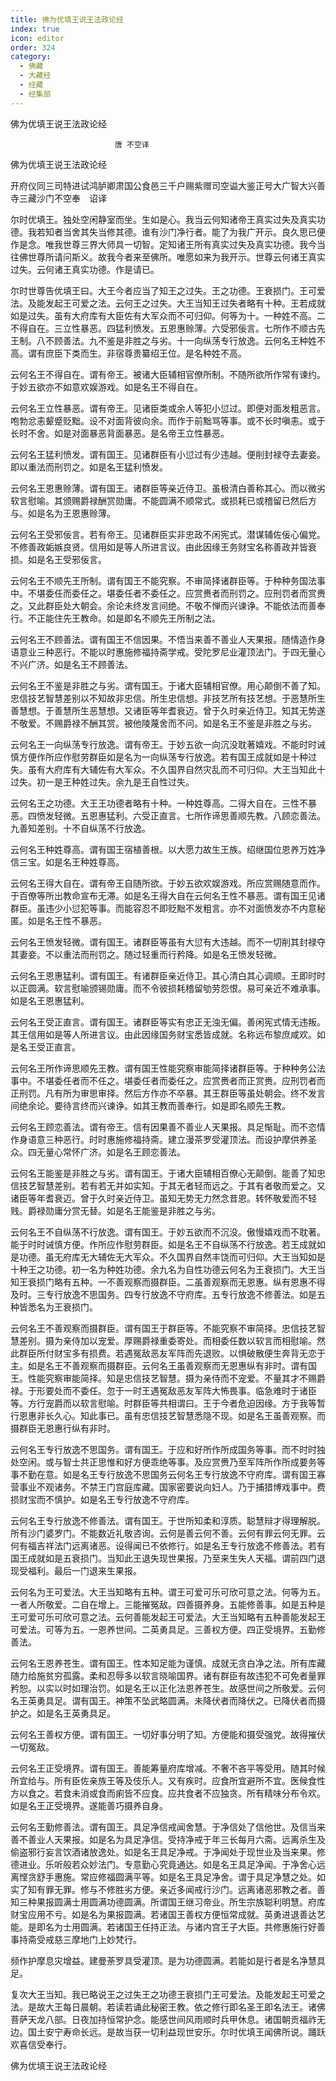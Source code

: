 ```yaml
---
title: 佛为优填王说王法政论经
index: true
icon: editor
order: 324
category:
  - 佛藏
  - 大藏经
  - 经藏
  - 经集部
---
```


  佛为优填王说王法政论经  

                        　　唐 不空译  

佛为优填王说王法政论经  

开府仪同三司特进试鸿胪卿肃国公食邑三千户赐紫赠司空谥大鉴正号大广智大兴善寺三藏沙门不空奉　诏译  

尔时优填王。独处空闲静室而坐。生如是心。我当云何知诸帝王真实过失及真实功德。我若知者当舍其失当修其德。谁有沙门净行者。能了为我广开示。良久思已便作是念。唯我世尊三界大师具一切智。定知诸王所有真实过失及真实功德。我今当往佛世尊所请问斯义。故我今者来至佛所。唯愿如来为我开示。世尊云何诸王真实过失。云何诸王真实功德。作是请已。  

尔时世尊告优填王曰。大王今者应当了知王之过失。王之功德。王衰损门。王可爱法。及能发起王可爱之法。云何王之过失。大王当知王过失者略有十种。王若成就如是过失。虽有大府库有大臣佐有大军众而不可归仰。何等为十。一种姓不高。二不得自在。三立性暴恶。四猛利愤发。五恩惠赊薄。六受邪佞言。七所作不顺古先王制。八不顾善法。九不鉴是非胜之与劣。十一向纵荡专行放逸。云何名王种姓不高。谓有庶臣下类而生。非宿尊贵纂绍王位。是名种姓不高。  

云何名王不得自在。谓有帝王。被诸大臣辅相官僚所制。不随所欲所作常有谏约。于妙五欲亦不如意欢娱游戏。如是名王不得自在。  

云何名王立性暴恶。谓有帝王。见诸臣类或余人等犯小愆过。即便对面发粗恶言。咆勃忿恚颦蹙贬黜。设不对面背彼向余。而作于前黜骂等事。或不长时嗔恚。或于长时不舍。如是对面暴恶背面暴恶。是名帝王立性暴恶。  

云何名王猛利愤发。谓有国王。见诸群臣有小愆过有少违越。便削封禄夺去妻妾。即以重法而刑罚之。如是名王猛利愤发。  

云何名王恩惠赊薄。谓有国王。诸群臣等亲近侍卫。虽极清白善称其心。而以微劣软言慰喻。其颁赐爵禄酬赏勋庸。不能圆满不顺常式。或损耗已或稽留已然后方与。如是名为王恩惠赊薄。  

云何名王受邪佞言。若有帝王。见诸群臣实非忠政不闲宪式。潜谋辅佐佞心偏党。不修善政姤嫉良贤。信用如是等人所进言议。由此因缘王务财宝名称善政并皆衰损。如是名王受邪佞言。  

云何名王不顺先王所制。谓有国王不能究察。不审简择诸群臣等。于种种务国法事中。不堪委任而委任之。堪委任者不委任之。应赏赉者而刑罚之。应刑罚者而赏赉之。又此群臣处大朝会。余论未终发言间绝。不敬不惮而兴谏诤。不能依法而善奉行。不正能住先王教命。如是即名不顺先王所制之法。  

云何名王不顾善法。谓有国王不信因果。不悟当来善不善业人天果报。随情造作身语意业三种恶行。不能以时惠施修福持斋学戒。受陀罗尼业灌顶法门。于四无量心不兴广济。如是名王不顾善法。  

云何名王不鉴是非胜之与劣。谓有国王。于诸大臣辅相官僚。用心颠倒不善了知。忠信技艺智慧差别以不知故非忠信。所生忠信想。非技艺所有技艺想。于恶慧所生善慧想。于善慧所生恶慧想。又诸臣等年耆衰迈。曾于久时亲近侍卫。知其无势遂不敬爱。不赐爵禄不酬其赏。被他陵蔑舍而不问。如是名王不鉴是非胜之与劣。  

云何名王一向纵荡专行放逸。谓有帝王。于妙五欲一向沉没耽著嬉戏。不能时时诫慎方便作所应作慰劳群臣如是名为一向纵荡专行放逸。若有国王成就如是十种过失。虽有大府库有大辅佐有大军众。不久国界自然灾乱而不可归仰。大王当知此十过失。初一是王种姓过失。余九是王自性过失。  

云何名王之功德。大王王功德者略有十种。一种姓尊高。二得大自在。三性不暴恶。四愤发轻微。五恩惠猛利。六受正直言。七所作谛思善顺先教。八顾恋善法。九善知差别。十不自纵荡不行放逸。  

云何名王种姓尊高。谓有国王宿植善根。以大愿力故生王族。绍继国位恩养万姓净信三宝。如是名王种姓尊高。  

云何名王得大自在。谓有帝王自随所欲。于妙五欲欢娱游戏。所应赏赐随意而作。于百僚等所出教命宣布无滞。如是名王得大自在云何名王性不暴恶。谓有国王见诸群臣。虽违少小愆犯等事。而能容忍不即贬黜不发粗言。亦不对面愤发亦不内意秘匿。如是名王性不暴恶。  

云何名王愤发轻微。谓有国王。诸群臣等虽有大愆有大违越。而不一切削其封禄夺其妻妾。不以重法而刑罚之。随过轻重而行矜降。如是名王愤发轻微。  

云何名王恩惠猛利。谓有国王。有诸群臣亲近侍卫。其心清白其心调顺。王即时时以正圆满。软言慰喻颁锡勋庸。而不令彼损耗稽留劬劳怨恨。易可亲近不难承事。如是名王恩惠猛利。  

云何名王受正直言。谓有国王。诸群臣等实有忠正无浊无偏。善闲宪式情无违叛。其王信用如是等人所进言议。由此因缘国务财宝悉皆成就。名称远布黎庶咸欢。如是名王受正直言。  

云何名王所作谛思顺先王教。谓有国王性能究察审能简择诸群臣等。于种种务公法事中。不堪委任者而不任之。堪委任者而委任之。应赏赉者而正赏赉。应刑罚者而正刑罚。凡有所为审思审择。然后方作亦不卒暴。其王群臣等虽处朝会。终不发言间绝余论。要待言终而兴谏诤。如其王教而善奉行。如是即名顺先王教。  

云何名王顾恋善法。谓有帝王。信有因果善不善业人天果报。具足惭耻。而不恣情作身语意三种恶行。时时惠施修福持斋。建立漫茶罗受灌顶法。而设护摩供养圣众。四无量心常怀广济。如是名王顾恋善法。  

云何名王能鉴是非胜之与劣。谓有国王。于诸大臣辅相百僚心无颠倒。能善了知忠信技艺智慧差别。若有若无并如实知。于其无者轻而远之。于其有者敬而爱之。又诸臣等年耆衰迈。曾于久时亲近侍卫。虽知无势无力然念昔恩。转怀敬爱而不轻贱。爵禄勋庸分赏无替。如是名王能鉴是非胜之与劣。  

云何名王不自纵荡不行放逸。谓有国王。于妙五欲而不沉没。傲慢嬉戏而不耽著。能于时时诫慎方便。作所应作慰劳群臣。如是名王不自纵荡不行放逸。若王成就如是功德。虽无府库无大辅佐无大军众。不久国界自然丰饶而可归仰。大王当知如是十种王之功德。初一名为种姓功德。余九名为自性功德云何名为王衰损门。大王当知王衰损门略有五种。一不善观察而摄群臣。二虽善观察而无恩惠。纵有恩惠不得及时。三专行放逸不思国务。四专行放逸不守府库。五专行放逸不修善法。如是五种皆悉名为王衰损门。  

云何名王不善观察而摄群臣。谓有国王于群臣等。不能究察不审简择。忠信技艺智慧差别。摄为亲侍加以宠爱。厚赐爵禄重委寄处。而相委任数以软言而相慰喻。然此群臣所付财宝多有损费。若遇冤敌恶友军阵而先退败。以惧破散便生奔背无恋于主。如是名王不善观察而摄群臣。云何名王虽善观察而无恩惠纵有非时。谓有国王。性能究察审能简择。知是忠信技艺智慧。摄为亲侍而不宠爱。不量其才不赐爵禄。于形要处而不委任。忽于一时王遇冤敌恶友军阵大怖畏事。临急难时于诸臣等。方行宠爵而以软言慰喻。时群臣等共相谓曰。王于今者危迫因缘。方于我等暂行恩惠非长久心。知此事已。虽有忠信技艺智慧悉隐不现。如是名王虽善观察。而摄群臣无恩惠行纵有非时。  

云何名王专行放逸不思国务。谓有国王。于应和好所作所成国务等事。而不时时独处空闲。或与智士共正思惟和好方便乖绝等事。及应赏赉乃至军阵所作所成要务等事不勤在意。如是名王专行放逸不思国务云何名王专行放逸不守府库。谓有国王寡营事业不观诸务。不禁王门宫庭库藏。国家密要说向妇人。乃于捕猎博戏事中。费损财宝而不慎护。如是名王专行放逸不守府库。  

云何名王专行放逸不修善法。谓有国王。于世所知柔和淳质。聪慧辩才得理解脱。所有沙门婆罗门。不能数近礼敬咨询。云何是善云何不善。云何有罪云何无罪。云何有福吉祥法门远离诸恶。设得闻已不依修行。如是名王专行放逸不修善法。若有国王成就如是五衰损门。当知此王退失现世果报。乃至来生失人天福。谓前四门退现受福利。最后一门退来生果报。  

云何名为王可爱法。大王当知略有五种。谓王可爱可乐可欣可意之法。何等为五。一者人所敬爱。二自在增上。三能摧冤敌。四善摄养身。五能修善事。如是五种是王可爱可乐可欣可意之法。云何善能发起王可爱法。大王当知略有五种善能发起王可爱法。可等为五。一恩养世间。二英勇具足。三善权方便。四正受境界。五勤修善法。  

云何名王恩养苍生。谓有国王。性本知足能为谨慎。成就无贪白净之法。所有库藏随力给施贫穷孤露。柔和忍辱多以软言晓喻国界。诸有群臣有故违犯不可免者量罪矜恕。以实以时如理治罚。如是名王以正化法恩养苍生。故感世间之所敬爱。云何名王英勇具足。谓有国王。神策不坠武略圆满。未降伏者而降伏之。已降伏者而摄护之。如是名王英勇具足。  

云何名王善权方便。谓有国王。一切好事分明了知。方便能和摄受强党。故得摧伏一切冤敌。  

云何名王正受境界。谓有国王。善能筹量府库增减。不奢不吝平等受用。随其时候所宜给与。所有臣佐亲族王等及伎乐人。又有疾时。应食所宜避所不宜。医候食性方以食之。若食未消或食而痢皆不应食。应共食者不应独贪。所有精味分布令欢。如是名王正受境界。遂能善巧摄养自身。  

云何名王勤修善法。谓有国王。具足净信戒闻舍慧。于净信处了信他世。及信当来善不善业人天果报。如是名为具足净信。受持净戒于年三长每月六斋。远离杀生及偷盗邪行妄言饮酒诸放逸处。如是名王具足净戒。于净闻处于现世业及当来果。修德进业。乐听般若众妙法门。专意勤心究竟通达。如是名王具足净闻。于净舍心远离悭贪舒手惠施。常应修福圆满平等。如是名王具足净舍。谓于具足净慧之处。如实了知有罪无罪。修与不修胜劣方便。亲近多闻戒行沙门。远离诸恶邪教之者。善知三种果报圆满士用圆满功德圆满。所谓国王继习帝业。所生宗族聪利明慧。府库财宝应用不亏。如是名为果报圆满。若诸国王善权方便恒常成就。英勇进退善达艺能。是即名为士用圆满。若诸国王任持正法。与诸内宫王子大臣。共修惠施行好善事持斋受戒慈三摩地门上妙梵行。  

频作护摩息灾增益。建曼荼罗具受灌顶。是为功德圆满。若能如是行者是名净慧具足。  

复次大王当知。我已略说王之过失王之功德王衰损门王可爱法。及能发起王可爱之法。是故大王每日晨朝。若读若诵此秘密王教。依之修行即名圣王即名法王。诸佛菩萨天龙八部。日夜加持恒常护念。能感世间风雨顺时兵甲休息。诸国朝贡福祚无边。国土安宁寿命长远。是故当获一切利益现世安乐。尔时优填王闻佛所说。踊跃欢喜信受奉行。  

佛为优填王说王法政论经  
